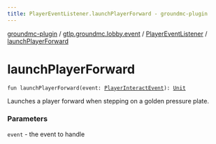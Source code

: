 ```yaml
---
title: PlayerEventListener.launchPlayerForward - groundmc-plugin
---
```


[groundmc-plugin](../../index.html) / [gtlp.groundmc.lobby.event](../index.html) / [PlayerEventListener](index.html) / [launchPlayerForward](.)

# launchPlayerForward

`fun launchPlayerForward(event: `[`PlayerInteractEvent`](https://hub.spigotmc.org/javadocs/spigot/org/bukkit/event/player/PlayerInteractEvent.html)`): `[`Unit`](https://kotlinlang.org/api/latest/jvm/stdlib/kotlin/-unit/index.html)

Launches a player forward when stepping on a golden pressure plate.

### Parameters

`event` - the event to handle